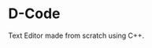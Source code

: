 # D-Code
Text Editor made from scratch using C++.
<!-- Man, I should've just done python or JS things.
Dunno, atleast would've created something -->
